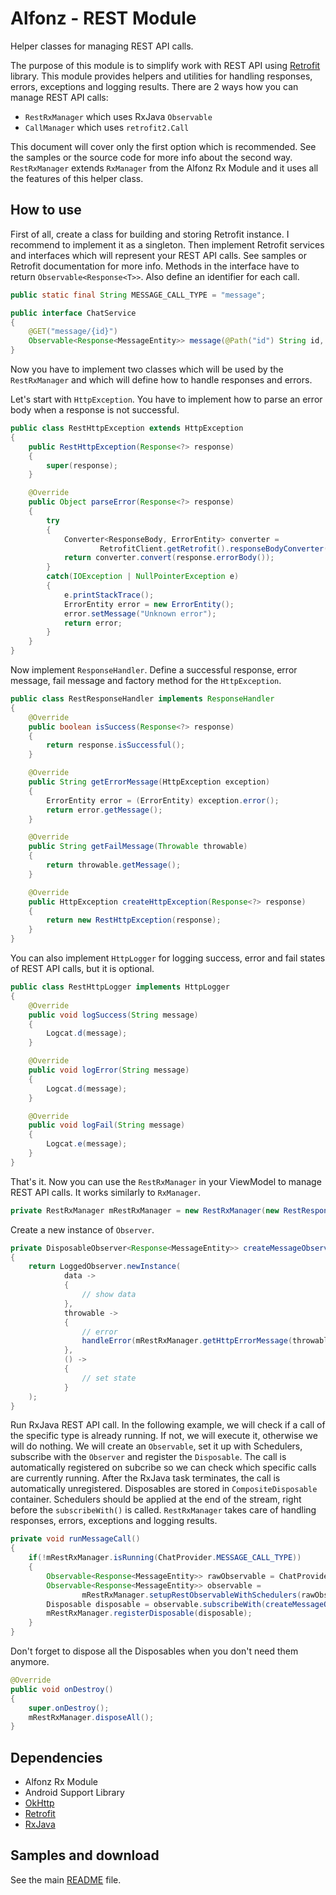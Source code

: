 Alfonz - REST Module
====================

Helper classes for managing REST API calls.

The purpose of this module is to simplify work with REST API using [Retrofit](https://github.com/square/retrofit) library. This module provides helpers and utilities for handling responses, errors, exceptions and logging results. There are 2 ways how you can manage REST API calls:

* `RestRxManager` which uses RxJava `Observable`
* `CallManager` which uses `retrofit2.Call`

This document will cover only the first option which is recommended. See the samples or the source code for more info about the second way. `RestRxManager` extends `RxManager` from the Alfonz Rx Module and it uses all the features of this helper class.


How to use
----------

First of all, create a class for building and storing Retrofit instance. I recommend to implement it as a singleton. Then implement Retrofit services and interfaces which will represent your REST API calls. See samples or Retrofit documentation for more info. Methods in the interface have to return `Observable<Response<T>>`. Also define an identifier for each call.

```java
public static final String MESSAGE_CALL_TYPE = "message";

public interface ChatService
{
	@GET("message/{id}")
	Observable<Response<MessageEntity>> message(@Path("id") String id, @Query("lang") String lang);
}
```

Now you have to implement two classes which will be used by the `RestRxManager` and which will define how to handle responses and errors.

Let's start with `HttpException`. You have to implement how to parse an error body when a response is not successful.

```java
public class RestHttpException extends HttpException
{
	public RestHttpException(Response<?> response)
	{
		super(response);
	}

	@Override
	public Object parseError(Response<?> response)
	{
		try
		{
			Converter<ResponseBody, ErrorEntity> converter =
					RetrofitClient.getRetrofit().responseBodyConverter(ErrorEntity.class, new Annotation[0]);
			return converter.convert(response.errorBody());
		}
		catch(IOException | NullPointerException e)
		{
			e.printStackTrace();
			ErrorEntity error = new ErrorEntity();
			error.setMessage("Unknown error");
			return error;
		}
	}
}
```

Now implement `ResponseHandler`. Define a successful response, error message, fail message and factory method for the `HttpException`.

```java
public class RestResponseHandler implements ResponseHandler
{
	@Override
	public boolean isSuccess(Response<?> response)
	{
		return response.isSuccessful();
	}

	@Override
	public String getErrorMessage(HttpException exception)
	{
		ErrorEntity error = (ErrorEntity) exception.error();
		return error.getMessage();
	}

	@Override
	public String getFailMessage(Throwable throwable)
	{
		return throwable.getMessage();
	}

	@Override
	public HttpException createHttpException(Response<?> response)
	{
		return new RestHttpException(response);
	}
}
```

You can also implement `HttpLogger` for logging success, error and fail states of REST API calls, but it is optional.

```java
public class RestHttpLogger implements HttpLogger
{
	@Override
	public void logSuccess(String message)
	{
		Logcat.d(message);
	}

	@Override
	public void logError(String message)
	{
		Logcat.d(message);
	}

	@Override
	public void logFail(String message)
	{
		Logcat.e(message);
	}
}
```

That's it. Now you can use the `RestRxManager` in your ViewModel to manage REST API calls. It works similarly to `RxManager`.

```java
private RestRxManager mRestRxManager = new RestRxManager(new RestResponseHandler(), new RestHttpLogger());
```

Create a new instance of `Observer`.

```java
private DisposableObserver<Response<MessageEntity>> createMessageObserver()
{
	return LoggedObserver.newInstance(
			data ->
			{
				// show data
			},
			throwable ->
			{
				// error
				handleError(mRestRxManager.getHttpErrorMessage(throwable));
			},
			() ->
			{
				// set state
			}
	);
}
```

Run RxJava REST API call. In the following example, we will check if a call of the specific type is already running. If not, we will execute it, otherwise we will do nothing. We will create an `Observable`, set it up with Schedulers, subscribe with the `Observer` and register the `Disposable`. The call is automatically registered on subcribe so we can check which specific calls are currently running. After the RxJava task terminates, the call is automatically unregistered. Disposables are stored in `CompositeDisposable` container. Schedulers should be applied at the end of the stream, right before the `subscribeWith()` is called. `RestRxManager` takes care of handling responses, errors, exceptions and logging results.

```java
private void runMessageCall()
{
	if(!mRestRxManager.isRunning(ChatProvider.MESSAGE_CALL_TYPE))
	{
		Observable<Response<MessageEntity>> rawObservable = ChatProvider.getService().message("42", "en");
		Observable<Response<MessageEntity>> observable =
				mRestRxManager.setupRestObservableWithSchedulers(rawObservable, ChatProvider.MESSAGE_CALL_TYPE);
		Disposable disposable = observable.subscribeWith(createMessageObserver());
		mRestRxManager.registerDisposable(disposable);
	}
}
```

Don't forget to dispose all the Disposables when you don't need them anymore.

```java
@Override
public void onDestroy()
{
	super.onDestroy();
	mRestRxManager.disposeAll();
}
```


Dependencies
------------

* Alfonz Rx Module
* Android Support Library
* [OkHttp](https://github.com/square/okhttp)
* [Retrofit](https://github.com/square/retrofit)
* [RxJava](https://github.com/ReactiveX/RxJava)


Samples and download
--------------------

See the main [README](https://github.com/petrnohejl/Alfonz/) file.
